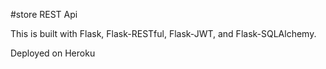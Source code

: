 #store REST Api

This is built with Flask, Flask-RESTful, Flask-JWT, and Flask-SQLAlchemy.

Deployed on Heroku
